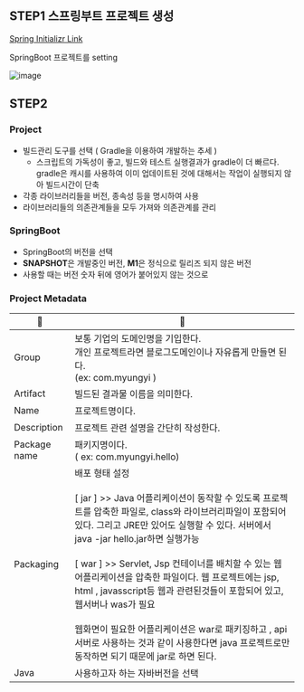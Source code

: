 ## STEP1 스프링부트 프로젝트 생성
[Spring Initializr Link](https://start.spring.io/)

SpringBoot 프로젝트를 setting

![image](https://user-images.githubusercontent.com/52149400/206891437-c212a47a-eb1a-4949-9b90-2395e4ac402f.png)

## STEP2 
### Project
- 빌드관리 도구를 선택 ( Gradle을 이용하여 개발하는 추세 )
  - 스크립트의 가독성이 좋고, 빌드와 테스트 실행결과가 gradle이 더 빠르다. gradle은 캐시를 사용하여 이미 업데이트된 것에 대해서는 작업이 실행되지 않아 빌드시간이 단축
- 각종 라이브러리들을 버전, 종속성 등을 명시하여 사용
- 라이브러리들의 의존관계들을 모두 가져와 의존관계를 관리 

### SpringBoot
- SpringBoot의 버전을 선택
- **SNAPSHOT**은 개발중인 버전,  **M1**은 정식으로 릴리즈 되지 않은 버전
- 사용할 때는 버전 숫자 뒤에 영어가 붙어있지 않는 것으로

### Project Metadata

|  🐋| 🐳 |
| -- | -- | 
|Group | 	보통 기업의 도메인명을 기입한다.<br/>개인 프로젝트라면 블로그도메인이나 자유롭게 만들면 된다.<br/>(ex: com.myungyi )|
|Artifact | 	빌드된 결과물 이름을 의미한다. |
|Name |프로젝트명이다. |
|Description | 프로젝트 관련 설명을 간단히 작성한다.|
|Package name | 	패키지명이다. <br/>( ex: com.myungyi.hello)|
|Packaging | 배포 형태 설정<br/><br/>[ jar ] >> Java 어플리케이션이 동작할 수 있도록 프로젝트를 압축한 파일로, class와 라이브러리파일이 포함되어 있다. 그리고 JRE만 있어도 실행할 수 있다. 서버에서 java -jar hello.jar하면 실행가능<br/><br/>[ war ] >> Servlet, Jsp 컨테이너를 배치할 수 있는 웹 어플리케이션을 압축한 파일이다. 웹 프로젝트에는 jsp, html , javasscript등 웹과 관련된것들이 포함되어 있고, 웹서버나 was가 필요<br/><br/>웹화면이 필요한 어플리케이션은 war로 패키징하고 , api서버로 사용하는 것과 같이 사용한다면 java 프로젝트로만 동작하면 되기 때문에 jar로 하면 된다.    |
|Java | 사용하고자 하는 자바버전을 선택|



